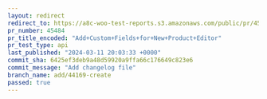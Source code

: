 ```yaml
---
layout: redirect
redirect_to: https://a8c-woo-test-reports.s3.amazonaws.com/public/pr/45484/api/index.html
pr_number: 45484
pr_title_encoded: "Add+Custom+Fields+for+New+Product+Editor"
pr_test_type: api
last_published: "2024-03-11 20:03:33 +0000"
commit_sha: 6425ef3deb9a48d59920a9ffa66c176649c823e6
commit_message: "Add changelog file"
branch_name: add/44169-create
passed: true
---
```

